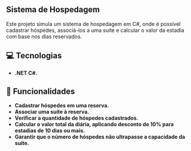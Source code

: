  ## Sistema de Hospedagem

Este projeto simula um sistema de hospedagem em C#, onde é possível cadastrar hóspedes, associá-los a uma suíte e calcular o valor da estadia com base nos dias reservados.

## 💻 Tecnologias
- **.NET C#.**  

## 🚀 Funcionalidades
- **Cadastrar hóspedes em uma reserva.**  
- **Associar uma suíte à reserva.**
- **Verificar a quantidade de hóspedes cadastrados.**
- **Calcular o valor total da diária, aplicando desconto de 10% para estadias de 10 dias ou mais.**
- **Garantir que o número de hóspedes não ultrapasse a capacidade da suíte.**
